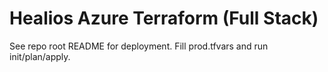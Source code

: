 # Healios Azure Terraform (Full Stack)
See repo root README for deployment. Fill prod.tfvars and run init/plan/apply.
